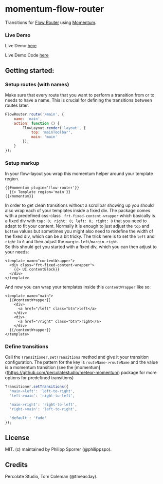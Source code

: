 # momentum-flow-router

Transitions for [Flow Router](https://github.com/meteorhacks/flow-router) using  [Momentum](https://github.com/percolatestudio/meteor-momentum).

### Live Demo
Live Demo [here](http://flow-router-transitions.meteor.com/)  

Live Demo Code [here](https://github.com/PhilippSpo/flow-router-transitions-demo)

## Getting started:

### Setup routes (with names)
Make sure that every route that you want to perform a transition from or to needs to have a name. This is crucial for defining the transitions between routes later.
```javascript
FlowRouter.route('/main', {
	name: 'main',
	action: function () {
		FlowLayout.render('layout', {
			top: 'mainToolbar',
			main: 'main'
		});
	}
});
```
### Setup markup
In your flow-layout you wrap this momentum helper around your template region.
```
{{#momentum plugin='flow-router'}}
  {{> Template region='main'}}
{{/momentum}}
```
In order to get clean transitions without a scrollbar showing up you should also wrap each of your templates inside a fixed div. The package comes with a predefined css-class `.frt-fixed-content-wrapper` which basically is a fixed div with `top: 0; right: 0; left: 0; right: 0` that you need to adapt to fit your content. Normally it is enough to just adjust the `top` and `bottom` values but sometimes you might also need to redefine the width of the fixed div, which can be a bit tricky. The trick here is to set the `left` and `right` to `0` and then adjust the `margin-left`/`margin-right`.  
So this should get you started with a fixed div, which you can then adjust to your needs:
```
<template name="contentWrapper">
  <div class="frt-fixed-content-wrapper">
    {{> UI.contentBlock}}
  </div>
</template>
```
And now you can wrap your templates inside this `contentWrapper` like so:
```
<template name="main">
  {{#contentWrapper}}
    <div>
      <a href="/left" class="btn">left</a>
    </div>
    <div>
      <a href="/right" class="btn">right</a>
    </div>
  {{/contentWrapper}}
</template>
```
### Define transitions
Call the `Transitioner.setTransitions` method and give it your transition configuration. The pattern for the key is `routeName->routeName` and the value is a momentum transition (see the [momentum]((https://github.com/percolatestudio/meteor-momentum) package for more options for predefined transitions)
```javascript
Transitioner.setTransitions({
  'main->left': 'left-to-right',
  'left->main': 'right-to-left',

  'main->right': 'right-to-left',
  'right->main': 'left-to-right',

  'default': 'fade'
});
```
## License

MIT. (c) maintained by Philipp Sporrer (@philippspo).
## Credits

Percolate Studio, Tom Coleman (@tmeasday).
